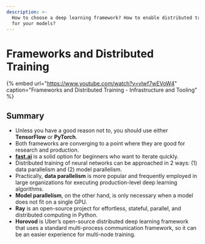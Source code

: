 ```yaml
---
description: >-
  How to choose a deep learning framework? How to enable distributed training
  for your models?
---
```


# Frameworks and Distributed Training

{% embed url="https://www.youtube.com/watch?v=vlwf7wEVoW4" caption="Frameworks and Distributed Training - Infrastructure and Tooling" %}

## Summary

* Unless you have a good reason not to, you should use either **TensorFlow** or **PyTorch**.
* Both frameworks are converging to a point where they are good for research and production.
* [**fast.ai**](http://fast.ai) is a solid option for beginners who want to iterate quickly.
* Distributed training of neural networks can be approached in 2 ways: \(1\) data parallelism and \(2\) model parallelism.
* Practically, **data parallelism** is more popular and frequently employed in large organizations for executing production-level deep learning algorithms.
* **Model parallelism**, on the other hand, is only necessary when a model does not fit on a single GPU.
* **Ray** is an open-source project for effortless, stateful, parallel, and distributed computing in Python.
* **Horovod** is Uber’s open-source distributed deep learning framework that uses a standard multi-process communication framework, so it can be an easier experience for multi-node training.

